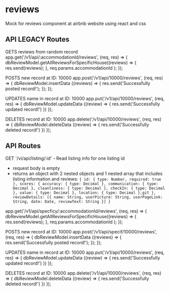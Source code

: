 # reviews
Mock for reviews component at airbnb website using react and css

## API LEGACY Routes

GETS reviews from random record
app.get('/v1/api/:accommodationId/reviews', (req, res) => {
  dbReviewModel.getAllReviewsForSpecificHouse((reviews) => {
    res.send(reviews);
  },
  req.params.accommodationId
  );
});

POSTS new record at ID: 10000
app.post('/v1/api/10000/reviews', (req, res) => {
  dbReviewModel.insertData ((reviews) => {
    res.send('Successfully posted record!');
  });
});

UPDATES name in record at ID: 10000
app.put('/v1/api/10000/reviews', (req, res) => {
  dbReviewModel.updateData ((review) => {
    res.send('Successfully updated record!')
  })
});

DELETES record at ID: 10000
app.delete('/v1/api/10000/reviews', (req, res) => {
  dbReviewModel.deleteData ((review) => {
    res.send('Successfully deleted record!')
  })
});

## API Routes 
GET '/vi/api/listing/:id' - Read listing info for one listing id
* request body is empty
* returns an object with 2 nested objects and 1 nested array that includes listing information and reviews:
`{
    id: { type: Number, required: true },
    scores: {
      accuracy: { type: Decimal },
      communication: { type: Decimal },
      cleanliness: { type: Decimal },
      checkIn: { type: Decimal },
      value: { type: Decimal },
      location: { type: Decimal },git
    },
    reviewDetails: [{
      name: String,
      userPicture: String,
      userPageLink: String,
      date: Date,
      reviewText: String
    }]
  }`


app.get('/v1/api/specficy/:accommodationId/reviews', (req, res) => {
  dbReviewModel.getAllReviewsForSpecificHouse((reviews) => {
    res.send(reviews);
  },
  req.params.accommodationId
  );
});

POSTS new record at ID: 10000
app.post('/v1/api/specif/10000/reviews', (req, res) => {
  dbReviewModel.insertData ((reviews) => {
    res.send('Successfully posted record!');
  });
});

UPDATES name in record at ID: 10000
app.put('/v1/api/10000/reviews', (req, res) => {
  dbReviewModel.updateData ((review) => {
    res.send('Successfully updated record!')
  })
});

DELETES record at ID: 10000
app.delete('/v1/api/10000/reviews', (req, res) => {
  dbReviewModel.deleteData ((review) => {
    res.send('Successfully deleted record!')
  })
});